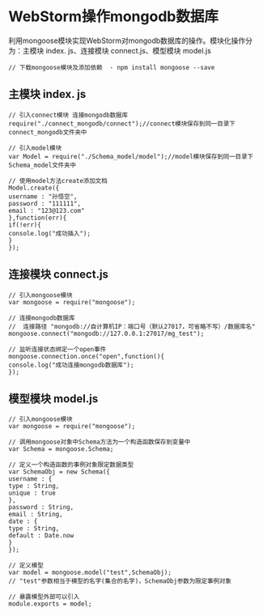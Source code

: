 # WebStorm操作mongodb数据库 #

利用mongoose模块实现WebStorm对mongodb数据库的操作。模块化操作分为：主模块 index. js、连接模块 connect.js、模型模块 model.js
    
    // 下载mongoose模块及添加依赖  - npm install mongoose --save
    
## 主模块 index. js ##
    // 引入connect模块 连接mongodb数据库
    require("./connect_mongodb/connect");//connect模块保存到同一目录下connect_mongodb文件夹中
    
    // 引入model模块
    var Model = require("./Schema_model/model");//model模块保存到同一目录下Schema_model文件夹中
    
    // 使用model方法create添加文档
    Model.create({
    username : "孙悟空",
    password : "111111",
    email : "123@123.com"
    },function(err){
    if(!err){
    console.log("成功插入");
    }
    });
    
    
## 连接模块 connect.js ##
    // 引入mongoose模块
    var mongoose = require("mongoose");
    
    // 连接mongodb数据库
    //  连接路径 "mongodb://自计算机IP：端口号（默认27017，可省略不写）/数据库名"
    mongoose.connect("mongodb://127.0.0.1:27017/mg_test");
    
    // 监听连接状态绑定一个open事件
    mongoose.connection.once("open",function(){
    console.log("成功连接mongodb数据库");
    });
    
    
## 模型模块 model.js ##
    // 引入mongoose模块
    var mongoose = require("mongoose");
    
    // 调用mongoose对象中Schema方法为一个构造函数保存到变量中
    var Schema = mongoose.Schema;
    
    // 定义一个构造函数的事例对象限定数据类型
    var SchemaObj = new Schema({
    username : {
    type : String,
    unique : true
    },
    password : String,
    email : String,
    date : {
    type : String,
    default : Date.now
    }
    });
    
    // 定义模型
    var model = mongoose.model("test",SchemaObj);
    // "test"参数相当于模型的名字(集合的名字)，SchemaObj参数为限定事例对象
    
    // 暴露模型外部可以引入
    module.exports = model;

    
